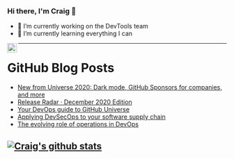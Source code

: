 ### Hi there, I'm Craig 👋

<!--
**CraigTeelFugro/CraigTeelFugro** is a ✨ _special_ ✨ repository because its `README.md` (this file) appears on your GitHub profile.

Here are some ideas to get you started:
-->

- 🔭 I’m currently working on the DevTools team
- 🌱 I’m currently learning everything I can

[<img align="left" alt="Craig Teel | LinkedIn" width="22px" src="https://cdn.jsdelivr.net/npm/simple-icons@v3/icons/linkedin.svg" />][linkedin]

---

# GitHub Blog Posts

<!-- BLOG-POST-LIST:START -->
- [New from Universe 2020: Dark mode, GitHub Sponsors for companies, and more](https://github.blog/2020-12-08-new-from-universe-2020-dark-mode-github-sponsors-for-companies-and-more/)
- [Release Radar · December 2020 Edition](https://github.blog/2020-12-07-release-radar-dec-2020/)
- [Your DevOps guide to GitHub Universe](https://github.blog/2020-12-04-your-devops-guide-to-github-universe/)
- [Applying DevSecOps to your software supply chain](https://github.blog/2020-12-03-applying-devsecops-to-your-software-supply-chain/)
- [The evolving role of operations in DevOps](https://github.blog/2020-12-03-the-evolving-role-of-operations-in-devops/)
<!-- BLOG-POST-LIST:END -->

## [![Craig's github stats](https://github-readme-stats.vercel.app/api?username=craigteelfugro)](https://github.com/anuraghazra/github-readme-stats)

[linkedin]: https://linkedin.com/in/craig-teel-b8786771
